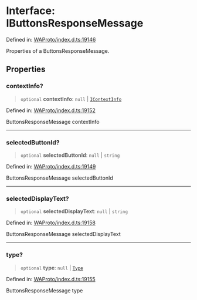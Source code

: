 # Interface: IButtonsResponseMessage

Defined in: [WAProto/index.d.ts:19146](https://github.com/Fokusdotid/Baileys/blob/4cdf75fe48f9b13e8084d341633612ce49e934bd/WAProto/index.d.ts#L19146)

Properties of a ButtonsResponseMessage.

## Properties

### contextInfo?

> `optional` **contextInfo**: `null` \| [`IContextInfo`](../../../interfaces/IContextInfo.md)

Defined in: [WAProto/index.d.ts:19152](https://github.com/Fokusdotid/Baileys/blob/4cdf75fe48f9b13e8084d341633612ce49e934bd/WAProto/index.d.ts#L19152)

ButtonsResponseMessage contextInfo

***

### selectedButtonId?

> `optional` **selectedButtonId**: `null` \| `string`

Defined in: [WAProto/index.d.ts:19149](https://github.com/Fokusdotid/Baileys/blob/4cdf75fe48f9b13e8084d341633612ce49e934bd/WAProto/index.d.ts#L19149)

ButtonsResponseMessage selectedButtonId

***

### selectedDisplayText?

> `optional` **selectedDisplayText**: `null` \| `string`

Defined in: [WAProto/index.d.ts:19158](https://github.com/Fokusdotid/Baileys/blob/4cdf75fe48f9b13e8084d341633612ce49e934bd/WAProto/index.d.ts#L19158)

ButtonsResponseMessage selectedDisplayText

***

### type?

> `optional` **type**: `null` \| [`Type`](../namespaces/ButtonsResponseMessage/enumerations/Type.md)

Defined in: [WAProto/index.d.ts:19155](https://github.com/Fokusdotid/Baileys/blob/4cdf75fe48f9b13e8084d341633612ce49e934bd/WAProto/index.d.ts#L19155)

ButtonsResponseMessage type
